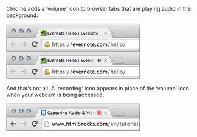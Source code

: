 <!--
title: Chrome tab tooltips
date: 2014.01.19
layout: post
tags:
  - ux
description: Chrome adds a ‘volume’ icon to browser tabs that are playing audio in the background. And that’s not all.
-->

Chrome adds a ‘volume’ icon to browser tabs that are playing audio in the background.

![‘Volume’ tab icon](chrome-volume.png)

And that’s not all. A ‘recording’ icon appears in place of the ‘volume’ icon when your webcam is being accessed.

![‘Recording’ tab icon](chrome-recording.png)

